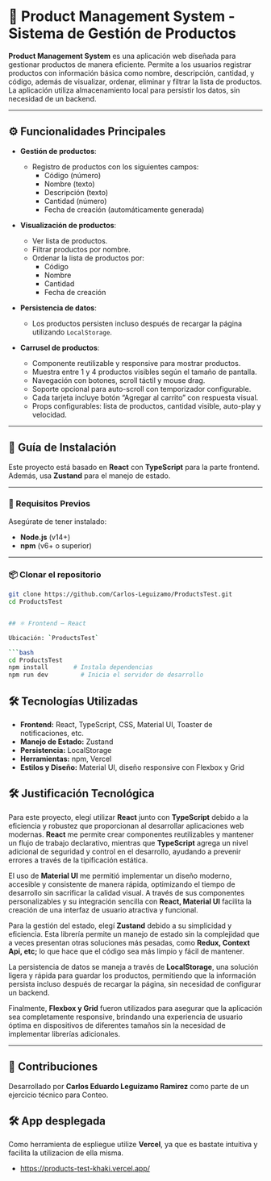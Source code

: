 # 🛒 Product Management System - Sistema de Gestión de Productos

**Product Management System** es una aplicación web diseñada para gestionar productos de manera eficiente. Permite a los usuarios registrar productos con información básica como nombre, descripción, cantidad, y código, además de visualizar, ordenar, eliminar y filtrar la lista de productos. La aplicación utiliza almacenamiento local para persistir los datos, sin necesidad de un backend.

---

## ⚙️ Funcionalidades Principales

- **Gestión de productos**:
  - Registro de productos con los siguientes campos:
    - Código (número)
    - Nombre (texto)
    - Descripción (texto)
    - Cantidad (número)
    - Fecha de creación (automáticamente generada)
- **Visualización de productos**:
  - Ver lista de productos.
  - Filtrar productos por nombre.
  - Ordenar la lista de productos por:
    - Código
    - Nombre
    - Cantidad
    - Fecha de creación
- **Persistencia de datos**:
  - Los productos persisten incluso después de recargar la página utilizando `LocalStorage`.

- **Carrusel de productos**:
  - Componente reutilizable y responsive para mostrar productos.
  - Muestra entre 1 y 4 productos visibles según el tamaño de pantalla.
  - Navegación con botones, scroll táctil y mouse drag.
  - Soporte opcional para auto-scroll con temporizador configurable.
  - Cada tarjeta incluye botón “Agregar al carrito” con respuesta visual.
  - Props configurables: lista de productos, cantidad visible, auto-play y velocidad.

---

## 🚀 Guía de Instalación

Este proyecto está basado en **React** con **TypeScript** para la parte frontend. Además, usa **Zustand** para el manejo de estado.

---

### 🧾 Requisitos Previos

Asegúrate de tener instalado:

- **Node.js** (v14+)
- **npm** (v6+ o superior)

---

### 📦 Clonar el repositorio

```bash
git clone https://github.com/Carlos-Leguizamo/ProductsTest.git
cd ProductsTest


## ⚛️ Frontend – React

Ubicación: `ProductsTest`

```bash
cd ProductsTest
npm install       # Instala dependencias
npm run dev         # Inicia el servidor de desarrollo
```
## 🛠️ Tecnologías Utilizadas



- **Frontend:** React, TypeScript, CSS, Material UI, Toaster de notificaciones, etc.
- **Manejo de Estado:** Zustand
- **Persistencia:** LocalStorage
- **Herramientas:** npm, Vercel
- **Estilos y Diseño:** Material UI, diseño responsive con Flexbox y Grid

## 🛠️ Justificación Tecnológica


Para este proyecto, elegí utilizar **React** junto con **TypeScript** debido a la eficiencia y robustez que proporcionan al desarrollar aplicaciones web modernas. **React** me permite crear componentes reutilizables y mantener un flujo de trabajo declarativo, mientras que **TypeScript** agrega un nivel adicional de seguridad y control en el desarrollo, ayudando a prevenir errores a través de la tipificación estática.

El uso de **Material UI** me permitió implementar un diseño moderno, accesible y consistente de manera rápida, optimizando el tiempo de desarrollo sin sacrificar la calidad visual. A través de sus componentes personalizables y su integración sencilla con **React, Material UI** facilita la creación de una interfaz de usuario atractiva y funcional.

Para la gestión del estado, elegí **Zustand** debido a su simplicidad y eficiencia. Esta librería permite un manejo de estado sin la complejidad que a veces presentan otras soluciones más pesadas, como **Redux, Context Api, etc;** lo que hace que el código sea más limpio y fácil de mantener.

La persistencia de datos se maneja a través de **LocalStorage**, una solución ligera y rápida para guardar los productos, permitiendo que la información persista incluso después de recargar la página, sin necesidad de configurar un backend.

Finalmente, **Flexbox y Grid** fueron utilizados para asegurar que la aplicación sea completamente responsive, brindando una experiencia de usuario óptima en dispositivos de diferentes tamaños sin la necesidad de implementar librerías adicionales.

---

## 🤝 Contribuciones

Desarrollado por **Carlos Eduardo Leguizamo Ramirez** como parte de un ejercicio técnico para Conteo.  

## 🛠️ App desplegada
Como herramienta de espliegue utilize **Vercel**, ya que es bastate intuitiva y facilita la utilizacion de ella misma.

- https://products-test-khaki.vercel.app/ 

